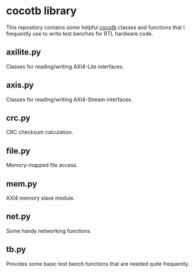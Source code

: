 # cocotb library

This repository contains some helpful
[cocotb](http://potential.ventures/cocotb/) classes and functions that I
frequently use to write test benches for RTL hardware code.

## axilite.py

Classes for reading/writing AXI4-Lite interfaces.

## axis.py

Classes for reading/writing AXI4-Stream interfaces.

## crc.py

CRC checksum calculation.

## file.py

Memory-mapped file access.


## mem.py

AXI4 memory slave module.

## net.py

Some handy networking functions.

## tb.py

Provides some basic test bench functions that are needed quite frequently.
